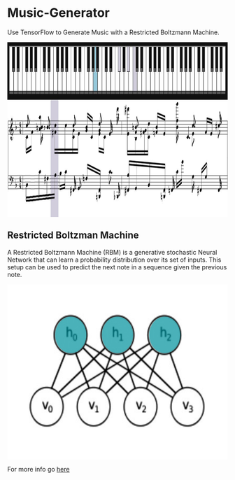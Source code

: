 # Music-Generator
Use TensorFlow to Generate Music with a Restricted Boltzmann Machine.
<p align="center">
<img src="https://github.com/crypto-code/Music-Generator/blob/master/assets/music.JPG" width="600" height="400" align="middle" />   </p>

## Restricted Boltzman Machine
A Restricted Boltzmann Machine (RBM) is a generative stochastic Neural Network that can learn a probability distribution over its set of inputs. This setup can be used to predict the next note in a sequence given the previous note.
<p align="center">
<img src="https://github.com/crypto-code/Music-Generator/blob/master/assets/model.png" width="600" height="400" align="middle" />   </p>

For more info go [here](https://rubikscode.net/2018/10/01/introduction-to-restricted-boltzmann-machines/)
